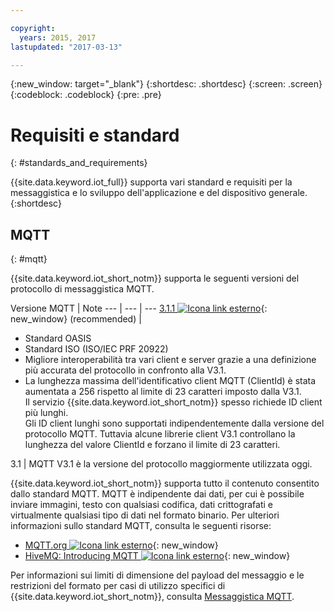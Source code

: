 ```yaml
---

copyright:
  years: 2015, 2017
lastupdated: "2017-03-13"

---
```


{:new_window: target="\_blank"}
{:shortdesc: .shortdesc}
{:screen: .screen}
{:codeblock: .codeblock}
{:pre: .pre}
# Requisiti e standard
{: #standards_and_requirements}

{{site.data.keyword.iot_full}} supporta vari standard e requisiti per la messaggistica e lo sviluppo dell'applicazione e del dispositivo generale.
{:shortdesc}


<!-- ## Blockchain
{: #blockchain}

{{site.data.keyword.iot_short_notm}} supports the following versions of the Hyperledger fabric:
- 0.5

## Python
{: #python}

Support for MQTT over SSL requires at least Python v2.7.9 or v3.4, and OpenSSL v1.0.1.
-->

## MQTT
{: #mqtt}

{{site.data.keyword.iot_short_notm}} supporta le seguenti versioni del protocollo di messaggistica MQTT.

Versione MQTT | Note
--- | --- | ---
[3.1.1 ![Icona link esterno](../../../icons/launch-glyph.svg "Icona link esterno")](https://www.oasis-open.org/standards#mqttv3.1.1){: new_window} (recommended)  | <ul><li>Standard OASIS<li>Standard ISO (ISO/IEC PRF 20922) <li>Migliore interoperabilità tra vari client e server grazie a una definizione più accurata del protocollo in confronto alla V3.1.   <li>La lunghezza massima dell'identificativo client MQTT (ClientId) è stata aumentata a 256 rispetto al limite di 23 caratteri imposto dalla V3.1. </br>Il servizio {{site.data.keyword.iot_short_notm}} spesso richiede ID client più lunghi. </br>Gli ID client lunghi sono supportati indipendentemente dalla versione del protocollo MQTT. Tuttavia alcune librerie client V3.1 controllano la lunghezza del valore ClientId e forzano il limite di 23 caratteri.</ul>
3.1 | MQTT V3.1 è la versione del protocollo maggiormente utilizzata oggi.

{{site.data.keyword.iot_short_notm}} supporta tutto il contenuto consentito dallo standard MQTT. MQTT è indipendente dai dati, per cui è possibile inviare immagini, testo con qualsiasi codifica, dati crittografati e virtualmente qualsiasi tipo di dati nel formato binario. Per ulteriori informazioni sullo standard MQTT, consulta le seguenti risorse:
- [MQTT.org ![Icona link esterno](../../../icons/launch-glyph.svg "Icona link esterno")](http://mqtt.org/){: new_window}
- [HiveMQ: Introducing MQTT ![Icona link esterno](../../../icons/launch-glyph.svg "Icona link esterno")](http://www.hivemq.com/blog/mqtt-essentials-part-1-introducing-mqtt){: new_window}

Per informazioni sui limiti di dimensione del payload del messaggio e le restrizioni del formato per casi di utilizzo specifici di {{site.data.keyword.iot_short_notm}}, consulta [Messaggistica MQTT](mqtt/index.html).
